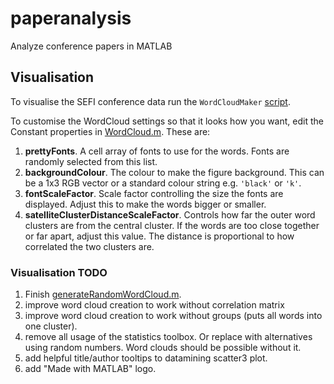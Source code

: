 paperanalysis
=============

Analyze conference papers in MATLAB


Visualisation
-------------

To visualise the SEFI conference data run the `WordCloudMaker` [script](./visualisation/WordCloudMaker.m).

To customise the WordCloud settings so that it looks how you want, edit the Constant properties in [WordCloud.m](./visualisation/WordCloud.m).
These are:

1. **prettyFonts**. A cell array of fonts to use for the words. Fonts are randomly selected from this list.
2. **backgroundColour**. The colour to make the figure background. This can be a 1x3 RGB vector or a standard colour string e.g. `'black'` or `'k'`.
3. **fontScaleFactor**. Scale factor controlling the size the fonts are displayed. Adjust this to make the words bigger or smaller.
4. **satelliteClusterDistanceScaleFactor**. Controls how far the outer word clusters are from the central cluster. If the words are too close together or far apart, adjust this value. The distance is proportional to how correlated the two clusters are.

### Visualisation TODO

1. Finish [generateRandomWordCloud.m](./visualisation/generateRandomWordCloud.m).
2. improve word cloud creation to work without correlation matrix
3. improve word cloud creation to work without groups (puts all words into one cluster).
4. remove all usage of the statistics toolbox. Or replace with alternatives using random numbers. Word clouds should be possible without it.
5. add helpful title/author tooltips to datamining scatter3 plot.
6. add "Made with MATLAB" logo.

    

